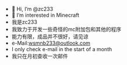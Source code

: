 - 👋 Hi, I’m @zc233
- 👀 I’m interested in Minecraft
- 我是zc233
- 我致力于开发一些奇怪的mc附加包和其他的程序
- 能力有限，成品并不很好，请见谅
- e-Mail:wsmnb233@outlook.com
- I only check e-mail in the start of a month
- 我只在月初查收一次邮件

<!---
wsmnb233/wsmnb233 is a ✨ special ✨ repository because its `README.md` (this file) appears on your GitHub profile.
You can click the Preview link to take a look at your changes.
--->
